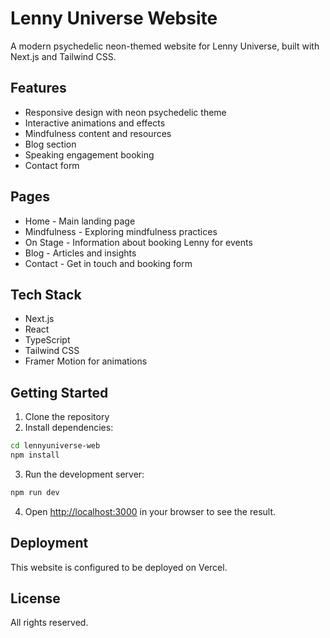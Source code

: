 # Lenny Universe Website

A modern psychedelic neon-themed website for Lenny Universe, built with Next.js and Tailwind CSS.

## Features

- Responsive design with neon psychedelic theme
- Interactive animations and effects
- Mindfulness content and resources
- Blog section
- Speaking engagement booking
- Contact form

## Pages

- Home - Main landing page
- Mindfulness - Exploring mindfulness practices
- On Stage - Information about booking Lenny for events
- Blog - Articles and insights
- Contact - Get in touch and booking form

## Tech Stack

- Next.js
- React
- TypeScript
- Tailwind CSS
- Framer Motion for animations

## Getting Started

1. Clone the repository
2. Install dependencies:

```bash
cd lennyuniverse-web
npm install
```

3. Run the development server:

```bash
npm run dev
```

4. Open [http://localhost:3000](http://localhost:3000) in your browser to see the result.

## Deployment

This website is configured to be deployed on Vercel.

## License

All rights reserved.